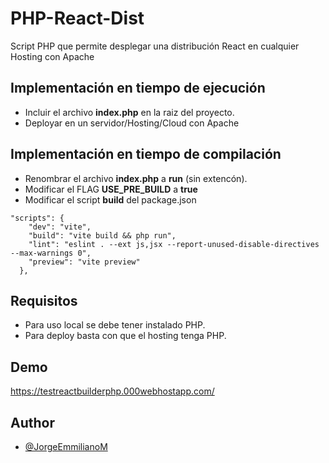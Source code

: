 # PHP-React-Dist

Script PHP que permite desplegar una distribución React en cualquier Hosting con Apache

## Implementación en tiempo de ejecución
* Incluir el archivo **index.php** en la raiz del proyecto.
* Deployar en un servidor/Hosting/Cloud con Apache

## Implementación en tiempo de compilación
* Renombrar el archivo **index.php** a **run** (sin extencón).
* Modificar el FLAG **USE_PRE_BUILD** a **true**
* Modificar el script **build** del package.json
``` 
"scripts": {
    "dev": "vite",
    "build": "vite build && php run",
    "lint": "eslint . --ext js,jsx --report-unused-disable-directives --max-warnings 0",
    "preview": "vite preview"
  },
```

## Requisitos
* Para uso local se debe tener instalado PHP.
* Para deploy basta con que el hosting tenga PHP.
## Demo

https://testreactbuilderphp.000webhostapp.com/
## Author

- [@JorgeEmmilianoM](https://github.com/jorgeemilianom)

